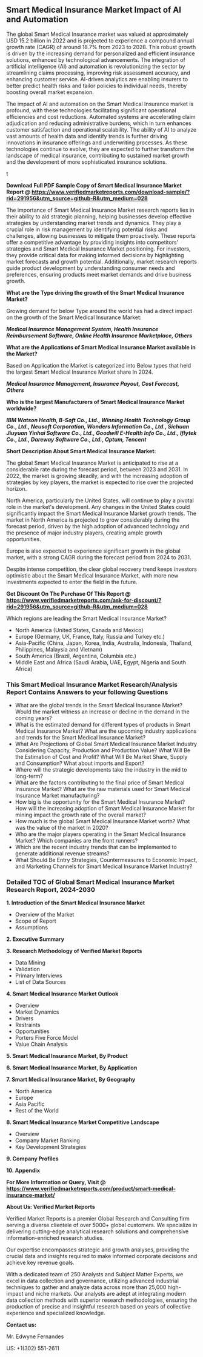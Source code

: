 <h2>Smart Medical Insurance Market Impact of AI and Automation</h2><p>The global Smart Medical Insurance market was valued at approximately USD 15.2 billion in 2022 and is projected to experience a compound annual growth rate (CAGR) of around 18.7% from 2023 to 2028. This robust growth is driven by the increasing demand for personalized and efficient insurance solutions, enhanced by technological advancements. The integration of artificial intelligence (AI) and automation is revolutionizing the sector by streamlining claims processing, improving risk assessment accuracy, and enhancing customer service. AI-driven analytics are enabling insurers to better predict health risks and tailor policies to individual needs, thereby boosting overall market expansion.</p><p>The impact of AI and automation on the Smart Medical Insurance market is profound, with these technologies facilitating significant operational efficiencies and cost reductions. Automated systems are accelerating claim adjudication and reducing administrative burdens, which in turn enhances customer satisfaction and operational scalability. The ability of AI to analyze vast amounts of health data and identify trends is further driving innovations in insurance offerings and underwriting processes. As these technologies continue to evolve, they are expected to further transform the landscape of medical insurance, contributing to sustained market growth and the development of more sophisticated insurance solutions.</p>t</p><p id="" class=""><strong>Download Full PDF Sample Copy of Smart Medical Insurance Market Report @ <a href="https://www.verifiedmarketreports.com/download-sample/?rid=291956&utm_source=github-R&utm_medium=028" target="_blank">https://www.verifiedmarketreports.com/download-sample/?rid=291956&utm_source=github-R&utm_medium=028</a></strong></p><p>The importance of&nbsp;Smart Medical Insurance Market research reports lies in their ability to aid strategic planning, helping businesses develop effective strategies by understanding market trends and dynamics. They play a crucial role in risk management by identifying potential risks and challenges, allowing businesses to mitigate them proactively. These reports offer a competitive advantage by providing insights into competitors' strategies and Smart Medical Insurance Market positioning. For investors, they provide critical data for making informed decisions by highlighting market forecasts and growth potential. Additionally, market research reports guide product development by understanding consumer needs and preferences, ensuring products meet market demands and drive business growth.</p><p><strong>What are the&nbsp;Type driving the growth of the Smart Medical Insurance Market?</strong></p><p id="" class="">Growing demand for below Type around the world has had a direct impact on the growth of the Smart Medical Insurance Market:</p><em><strong>Medical Insurance Management System, Health Insurance Reimbursement Software, Online Health Insurance Marketplace, Others</strong></em></p><strong>What are the&nbsp;Applications&nbsp;of Smart Medical Insurance Market available in the Market?</strong></p><p id="" class="">Based on Application the Market is categorized into Below types that held the largest Smart Medical Insurance Market share In 2024.</p><em><strong>Medical Insurance Management, Insurance Payout, Cost Forecast, Others</strong></em></p><strong>Who is the largest Manufacturers of Smart Medical Insurance Market worldwide?</strong></p><p><em><strong>IBM Watson Health, B-Soft Co., Ltd., Winning Health Technology Group Co., Ltd., Neusoft Corporation, Wonders Information Co., Ltd., Sichuan Jiuyuan Yinhai Software Co., Ltd., Goodwill E-Health Info Co., Ltd., Iflytek Co., Ltd., Dareway Software Co., Ltd., Optum, Tencent</strong></em></p><p id="" class=""><strong>Short Description About Smart Medical Insurance Market:</strong></p><p>The global Smart Medical Insurance Market is anticipated to rise at a considerable rate during the forecast period, between 2023 and 2031. In 2022, the market is growing steadily, and with the increasing adoption of strategies by key players, the market is expected to rise over the projected horizon.</p><p>North America, particularly the United States, will continue to play a pivotal role in the market's development. Any changes in the United States could significantly impact the Smart Medical Insurance Market growth trends. The market in North America is projected to grow considerably during the forecast period, driven by the high adoption of advanced technology and the presence of major industry players, creating ample growth opportunities.</p><p>Europe is also expected to experience significant growth in the global market, with a strong CAGR during the forecast period from 2024 to 2031.</p><p>Despite intense competition, the clear global recovery trend keeps investors optimistic about the Smart Medical Insurance Market, with more new investments expected to enter the field in the future.</p><p id="" class=""><strong>Get Discount On The Purchase Of This Report @ <a href="https://www.verifiedmarketreports.com/ask-for-discount/?rid=291956&utm_source=github-R&utm_medium=028" target="_blank">https://www.verifiedmarketreports.com/ask-for-discount/?rid=291956&utm_source=github-R&utm_medium=028</a></strong></p>Which regions are leading the Smart Medical Insurance Market?</p><ul><li>North America (United States, Canada and Mexico)</li><li>Europe (Germany, UK, France, Italy, Russia and Turkey etc.)</li><li>Asia-Pacific (China, Japan, Korea, India, Australia, Indonesia, Thailand, Philippines, Malaysia and Vietnam)</li><li>South America (Brazil, Argentina, Columbia etc.)</li><li>Middle East and Africa (Saudi Arabia, UAE, Egypt, Nigeria and South Africa)</li></ul><h3 id="" class="">This Smart Medical Insurance Market Research/Analysis Report Contains Answers to your following Questions</h3><ul><li>What are the global trends in the Smart Medical Insurance Market? Would the market witness an increase or decline in the demand in the coming years?</li><li>What is the estimated demand for different types of products in Smart Medical Insurance Market? What are the upcoming industry applications and trends for the Smart Medical Insurance Market?</li><li>What Are Projections of Global Smart Medical Insurance Market Industry Considering Capacity, Production and Production Value? What Will Be the Estimation of Cost and Profit? What Will Be Market Share, Supply and Consumption? What about imports and Export?</li><li>Where will the strategic developments take the industry in the mid to long-term?</li><li>What are the factors contributing to the final price of Smart Medical Insurance Market? What are the raw materials used for Smart Medical Insurance Market manufacturing?</li><li>How big is the opportunity for the Smart Medical Insurance Market? How will the increasing adoption of Smart Medical Insurance Market for mining impact the growth rate of the overall market?</li><li>How much is the global Smart Medical Insurance Market worth? What was the value of the market In 2020?</li><li>Who are the major players operating in the Smart Medical Insurance Market? Which companies are the front runners?</li><li>Which are the recent industry trends that can be implemented to generate additional revenue streams?</li><li>What Should Be Entry Strategies, Countermeasures to Economic Impact, and Marketing Channels for Smart Medical Insurance Market Industry?</li></ul><h3 id="" class="">Detailed TOC of Global Smart Medical Insurance Market Research Report, 2024-2030</h3><p id="" class=""><strong>1. Introduction of the Smart Medical Insurance Market</strong></p><ul><li>Overview of the Market</li><li>Scope of Report</li><li>Assumptions</li></ul><p id="" class=""><strong>2. Executive Summary</strong></p><p id="" class=""><strong>3. Research Methodology of Verified Market Reports</strong></p><ul><li>Data Mining</li><li>Validation</li><li>Primary Interviews</li><li>List of Data Sources</li></ul><p id="" class=""><strong>4. Smart Medical Insurance Market Outlook</strong></p><ul><li>Overview</li><li>Market Dynamics</li><li>Drivers</li><li>Restraints</li><li>Opportunities</li><li>Porters Five Force Model</li><li>Value Chain Analysis</li></ul><p id="" class=""><strong>5. Smart Medical Insurance Market, By Product</strong></p><p id="" class=""><strong>6. Smart Medical Insurance Market, By Application</strong></p><p id="" class=""><strong>7. Smart Medical Insurance Market, By Geography</strong></p><ul><li>North America</li><li>Europe</li><li>Asia Pacific</li><li>Rest of the World</li></ul><p id="" class=""><strong>8. Smart Medical Insurance Market Competitive Landscape</strong></p><ul><li>Overview</li><li>Company Market Ranking</li><li>Key Development Strategies</li></ul><p id="" class=""><strong>9. Company Profiles</strong></p><p id="" class=""><strong>10. Appendix</strong></p><p id="" class=""><strong>For More Information or Query, Visit @ <a href="https://www.verifiedmarketreports.com/product/smart-medical-insurance-market/" target="_blank">https://www.verifiedmarketreports.com/product/smart-medical-insurance-market/</a></strong></p><p id="" class=""><strong>About Us: Verified Market Reports</strong></p><p id="" class="">Verified Market Reports is a premier Global Research and Consulting firm serving a diverse clientele of over 5000+ global customers. We specialize in delivering cutting-edge analytical research solutions and comprehensive information-enriched research studies.</p><p id="" class="">Our expertise encompasses strategic and growth analyses, providing the crucial data and insights required to make informed corporate decisions and achieve key revenue goals.</p><p id="" class="">With a dedicated team of 250 Analysts and Subject Matter Experts, we excel in data collection and governance, utilizing advanced industrial techniques to gather and analyze data across more than 25,000 high-impact and niche markets. Our analysts are adept at integrating modern data collection methods with superior research methodologies, ensuring the production of precise and insightful research based on years of collective experience and specialized knowledge.</p><p id="" class=""><strong>Contact us:</strong></p><p id="" class="">Mr. Edwyne Fernandes</p><p id="" class="">US: +1(302) 551-2611</p>